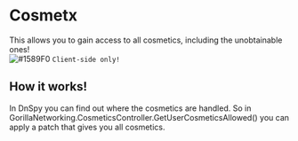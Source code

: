 # Cosmetx
This allows you to gain access to all cosmetics, including the unobtainable ones! \
![#1589F0](https://placehold.co/15x15/1589F0/1589F0.png) `Client-side only!`

## How it works!
In DnSpy you can find out where the cosmetics are handled.
So in GorillaNetworking.CosmeticsController.GetUserCosmeticsAllowed() you can apply a patch that gives you all cosmetics.
